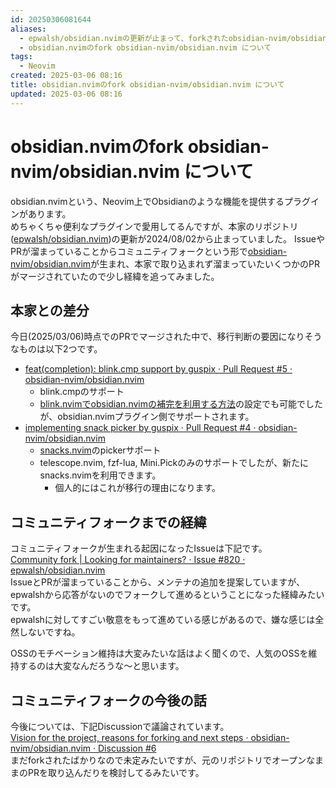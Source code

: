 ```yaml
---
id: 20250306081644
aliases:
  - epwalsh/obsidian.nvimの更新が止まって、forkされたobsidian-nvim/obsidian.nvimの更新が活発になってた
  - obsidian.nvimのfork obsidian-nvim/obsidian.nvim について
tags:
  - Neovim
created: 2025-03-06 08:16
title: obsidian.nvimのfork obsidian-nvim/obsidian.nvim について
updated: 2025-03-06 08:16
---
```


# obsidian.nvimのfork obsidian-nvim/obsidian.nvim について

obsidian.nvimという、Neovim上でObsidianのような機能を提供するプラグインがあります。  
めちゃくちゃ便利なプラグインで愛用してるんですが、本家のリポジトリ([epwalsh/obsidian.nvim](https://github.com/epwalsh/obsidian.nvim))の更新が2024/08/02から止まっていました。
IssueやPRが溜まっていることからコミュニティフォークという形で[obsidian-nvim/obsidian.nvim](https://github.com/obsidian-nvim/obsidian.nvim)が生まれ、本家で取り込まれず溜まっていたいくつかのPRがマージされていたので少し経緯を追ってみました。  

## 本家との差分

今日(2025/03/06)時点でのPRでマージされた中で、移行判断の要因になりそうなものは以下2つです。

- [feat(completion): blink.cmp support by guspix · Pull Request #5 · obsidian-nvim/obsidian.nvim](https://github.com/obsidian-nvim/obsidian.nvim/pull/5)
    - blink.cmpのサポート
    - [blink.nvimでobsidian.nvimの補完を利用する方法](blog/20250212090856.md)の設定でも可能でしたが、obsidian.nvimプラグイン側でサポートされます。
- [implementing snack picker by guspix · Pull Request #4 · obsidian-nvim/obsidian.nvim](https://github.com/obsidian-nvim/obsidian.nvim/pull/4)
    - [snacks.nvim](https://github.com/folke/snacks.nvim)のpickerサポート
    - telescope.nvim, fzf-lua, Mini.Pickのみのサポートでしたが、新たにsnacks.nvimを利用できます。
        - 個人的にはこれが移行の理由になります。

## コミュニティフォークまでの経緯

コミュニティフォークが生まれる起因になったIssueは下記です。  
[Community fork | Looking for maintainers? · Issue #820 · epwalsh/obsidian.nvim](https://github.com/epwalsh/obsidian.nvim/issues/820)  
IssueとPRが溜まっていることから、メンテナの追加を提案していますが、epwalshから応答がないのでフォークして進めるということになった経緯みたいです。  
epwalshに対してすごい敬意をもって進めている感じがあるので、嫌な感じは全然しないですね。

OSSのモチベーション維持は大変みたいな話はよく聞くので、人気のOSSを維持するのは大変なんだろうな〜と思います。

## コミュニティフォークの今後の話

今後については、下記Discussionで議論されています。  
[Vision for the project, reasons for forking and next steps · obsidian-nvim/obsidian.nvim · Discussion #6](https://github.com/obsidian-nvim/obsidian.nvim/discussions/6)  
まだforkされたばかりなので未定みたいですが、元のリポジトリでオープンなままのPRを取り込んだりを検討してるみたいです。

